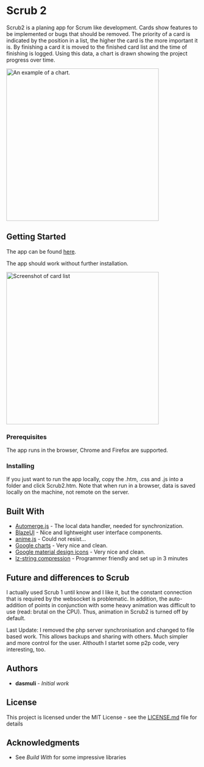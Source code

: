 # Scrub 2

Scrub2 is a planing app for Scrum like development.
Cards show features to be implemented or bugs that should be removed.
The priority of a card is indicated by the position in a list,
the higher the card is the more important it is.
By finishing a card it is moved to the finished card list and the time of finishing is logged.
Using this data, a chart is drawn showing the project progress over time.

<img src="http://tazrabbaz.com/Scrub2/Media/ScreenshotScrub2_Chart.png"
alt="An example of a chart." width="400"/>

## Getting Started

The app can be found [here](http://tazrabbaz.com/Scrub2/Scrub2.htm).

The app should work without further installation.

<img src="http://tazrabbaz.com/Scrub2/Media/ScreenshotScrub2_Cards.png"
alt="Screenshot of card list" width="400"/>

### Prerequisites

The app runs in the browser, Chrome and Firefox are supported.

### Installing

If you just want to run the app locally, copy the .htm, .css and .js
into a folder and click Scrub2.htm. Note that when run in a browser,
data is saved locally on the machine, not remote on the server.

## Built With

* [Automerge.js](https://github.com/automerge/automerge) - The local data handler, needed for synchronization.
* [BlazeUI](https://www.blazeui.com/) - Nice and lightweight user interface components.
* [anime.js](http://animejs.com/) - Could not resist...
* [Google charts](https://developers.google.com/chart/) - Very nice and clean.
* [Google material design icons](https://material.io/icons/) - Very nice and clean.
* [lz-string compression](http://pieroxy.net/blog/pages/lz-string/index.html) - Programmer friendly and set up in 3 minutes

## Future and differences to Scrub

I actually used Scrub 1 until know and I like it, but the constant connection that is 
required by the websocket is problematic. In addition, the auto-addition of points
in conjunction with some heavy animation was difficult to use (read: brutal on the CPU).
Thus, animation in Scrub2 is turned off by default.

Last Update:
I removed the php server synchronisation and changed to file based work. This allows backups
and sharing with others. Much simpler and more control for the user. Althouth I startet some p2p code,
very interesting, too.

## Authors

* **dasmuli** - *Initial work*

## License

This project is licensed under the MIT License - see the [LICENSE.md](LICENSE.md) file for details

## Acknowledgments

* See *Build With* for some impressive libraries

